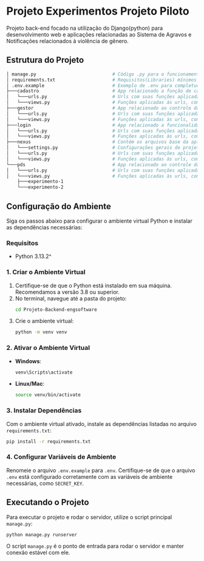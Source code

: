 # Projeto Experimentos Projeto Piloto

Projeto back-end focado na utilização do Django(python) para desenvolvimento web e aplicações relacionadas ao Sistema de Agravos e Notificações relacionados à violência de gênero.

## Estrutura do Projeto

```bash
│ manage.py                            # Código .py para o funcionamento do servidor.
│ requirements.txt                     # Requisitos(Libraries) mínimos para o funcionamento do código.
│ .env.example                         # Exemplo de .env para completude de variáveis locais.
├───cadastro                           # App relacionado a função de cadastro do usuário na plataforma.
│   └───urls.py                        # Urls com suas funções aplicadas.
│   └───views.py                       # Funções aplicadas às urls, como a aparição da tela de cadastro de usuário.
├───gestor                             # App relacionado ao controle da classe de Gestor.
│   └───urls.py                        # Urls com suas funções aplicadas.
│   └───views.py                       # Funções aplicadas às urls, como a aparição da tela de boletins do gestor.
├───login                              # App relacionado a funcionalidade login do usuário.
│   └───urls.py                        # Urls com suas funções aplicadas.
│   └───views.py                       # Funções aplicadas às urls, como a aparição da tela de login de usuário.
├───nexus                              # Contém os arquivos base da aplicação, com suas configurações e urls principais.
│   └───settings.py                    # Configurações gerais do projeto, como apps e database.
│   └───urls.py                        # Urls com suas funções aplicadas.
│   └───views.py                       # Funções aplicadas às urls, como a aparição da home bar.
└───pds                                # App relacionado ao controle da classe de Profissional de Saúde.
│   └───urls.py                        # Urls com suas funções aplicadas.
│   └───views.py                       # Funções aplicadas às urls, como a aparição da tela inicial do Profissional.
    ├───experimento-1
    └───experimento-2
```

## Configuração do Ambiente

Siga os passos abaixo para configurar o ambiente virtual Python e instalar as dependências necessárias:

### Requisitos

- Python 3.13.2^

### 1. Criar o Ambiente Virtual

1. Certifique-se de que o Python está instalado em sua máquina. Recomendamos a versão 3.8 ou superior.
2. No terminal, navegue até a pasta do projeto:
   ```bash
   cd Projeto-Backend-engsoftware
   ```
3. Crie o ambiente virtual:
   ```bash
   python -m venv venv
   ```

### 2. Ativar o Ambiente Virtual

- **Windows**:
  ```bash
  venv\Scripts\activate
  ```
- **Linux/Mac**:
  ```bash
  source venv/bin/activate
  ```

### 3. Instalar Dependências

Com o ambiente virtual ativado, instale as dependências listadas no arquivo `requirements.txt`:

```bash
pip install -r requirements.txt
```

### 4. Configurar Variáveis de Ambiente

Renomeie o arquivo `.env.example` para `.env`.
Certifique-se de que o arquivo `.env` está configurado corretamente com as variáveis de ambiente necessárias, como `SECRET_KEY`.

## Executando o Projeto

Para executar o projeto e rodar o servidor, utilize o script principal `manage.py`:

```bash
python manage.py runserver
```

O script `manage.py` é o ponto de entrada para rodar o servidor e manter conexão estável com ele.